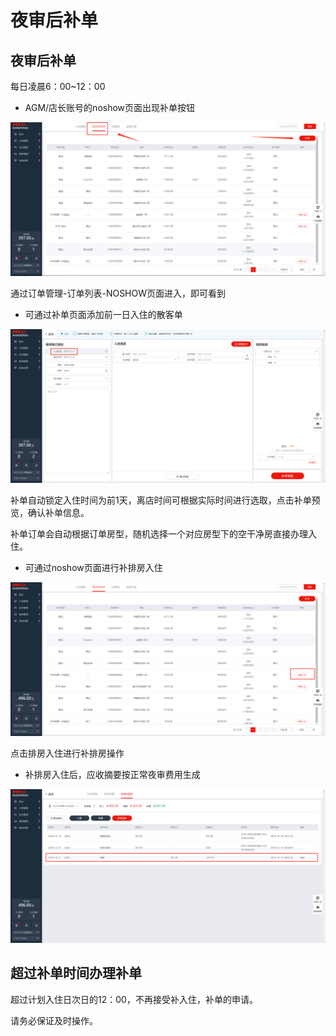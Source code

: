 # 夜审后补单

## 夜审后补单

每日凌晨6：00~12：00

* AGM/店长账号的noshow页面出现补单按钮

![&#x591C;&#x5BA1;&#x540E;&#x8865;&#x5355;&#x6309;&#x94AE;](../../.gitbook/assets/image%20%28157%29.png)

  
通过订单管理-订单列表-NOSHOW页面进入，即可看到

* 可通过补单页面添加前一日入住的散客单

![&#x8865;&#x5355;&#x9875;&#x9762;&#x9501;&#x5B9A;&#x524D;&#x4E00;&#x65E5;](../../.gitbook/assets/image%20%28172%29.png)

  
补单自动锁定入住时间为前1天，离店时间可根据实际时间进行选取，点击补单预览，确认补单信息。

补单订单会自动根据订单房型，随机选择一个对应房型下的空干净房直接办理入住。

* 可通过noshow页面进行补排房入住

![&#x70B9;&#x51FB;&#x6392;&#x623F;&#x5165;&#x4F4F;](../../.gitbook/assets/image%20%2886%29.png)

  
点击排房入住进行补排房操作

* 补排房入住后，应收摘要按正常夜审费用生成

![&#x524D;&#x4E00;&#x65E5;&#x591C;&#x5BA1;](../../.gitbook/assets/image%20%28215%29.png)

## 超过补单时间办理补单

超过计划入住日次日的12：00，不再接受补入住，补单的申请。

请务必保证及时操作。



  


